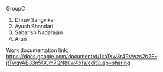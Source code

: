 GroupC

1. Dhruv Sangvikar
2. Ayush Bhandari
3. Sabarish Nadarajan
4. Arun

Work documentation link: https://docs.google.com/document/d/1ka1Xw3r4RVwzs2b2E-jtTwqyAB33n5GCm7QN80w4o1s/edit?usp=sharing
